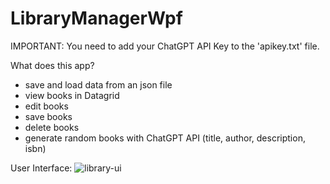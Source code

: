 # LibraryManagerWpf
IMPORTANT: You need to add your ChatGPT API Key to the 'apikey.txt' file.

What does this app?
- save and load data from an json file
- view books in Datagrid
- edit books
- save books
- delete books
- generate random books with ChatGPT API (title, author, description, isbn)

User Interface:
![library-ui](https://github.com/user-attachments/assets/4f826d61-aaf2-49e5-8791-b33e66d5cb17)

